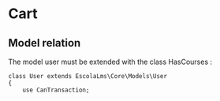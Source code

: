 # Cart

## Model relation

The model user must be extended with the class HasCourses :
```
class User extends EscolaLms\Core\Models\User
{
    use CanTransaction;
```